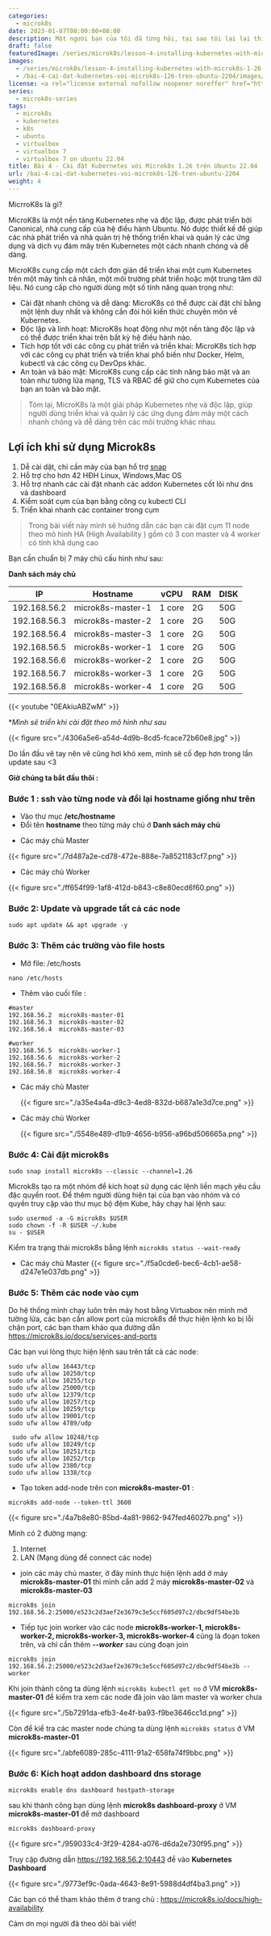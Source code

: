 ```yaml
---
categories:
  - microk8s
date: 2023-01-07T08:00:00+08:00
description: Một người bạn của tôi đã từng hỏi, tại sao tôi lại lại thích microk8s hơn minikube?… Kể từ đó, chúng tôi không bao giờ nói chuyện nữa. Đó là một câu hỏi khó, đặc biệt là đối với một kỹ sư. Câu trả lời không quá rõ ràng, vì nó phải tự trải nghiệm và sở thích cá nhân. Để tôi chỉ cho bạn hiểu vì sao.
draft: false
featuredImage: /series/microk8s/lesson-4-installing-kubernetes-with-microk8s-1-26-on-ubuntu-22-04.webp
images:
  - /series/microk8s/lesson-4-installing-kubernetes-with-microk8s-1-26-on-ubuntu-22-04.webp
  - /bai-4-cai-dat-kubernetes-voi-microk8s-126-tren-ubuntu-2204/images/index.png
license: <a rel="license external nofollow noopener noreffer" href="https://creativecommons.org/licenses/by-nc/4.0/" target="_blank">CC BY-NC 4.0</a>
series:
  - microk8s-series
tags:
  - microk8s
  - kubernetes
  - k8s
  - ubuntu
  - virtualbox
  - virtualbox 7
  - virtualbox 7 on ubuntu 22.04
title: Bài 4 - Cài đặt Kubernetes với Microk8s 1.26 trên Ubuntu 22.04
url: /bai-4-cai-dat-kubernetes-voi-microk8s-126-tren-ubuntu-2204
weight: 4
---
```


MicrroK8s là gì?

MicroK8s là một nền tảng Kubernetes nhẹ và độc lập, được phát triển bởi Canonical, nhà cung cấp của hệ điều hành Ubuntu. Nó được thiết kế để giúp các nhà phát triển và nhà quản trị hệ thống triển khai và quản lý các ứng dụng và dịch vụ đám mây trên Kubernetes một cách nhanh chóng và dễ dàng.

MicroK8s cung cấp một cách đơn giản để triển khai một cụm Kubernetes trên một máy tính cá nhân, một môi trường phát triển hoặc một trung tâm dữ liệu. Nó cung cấp cho người dùng một số tính năng quan trọng như:

- Cài đặt nhanh chóng và dễ dàng: MicroK8s có thể được cài đặt chỉ bằng một lệnh duy nhất và không cần đòi hỏi kiến thức chuyên môn về Kubernetes.
- Độc lập và linh hoạt: MicroK8s hoạt động như một nền tảng độc lập và có thể được triển khai trên bất kỳ hệ điều hành nào.
- Tích hợp tốt với các công cụ phát triển và triển khai: MicroK8s tích hợp với các công cụ phát triển và triển khai phổ biến như Docker, Helm, kubectl và các công cụ DevOps khác.
- An toàn và bảo mật: MicroK8s cung cấp các tính năng bảo mật và an toàn như tường lửa mạng, TLS và RBAC để giữ cho cụm Kubernetes của bạn an toàn và bảo mật.

> Tóm lại, MicroK8s là một giải pháp Kubernetes nhẹ và độc lập, giúp người dùng triển khai và quản lý các ứng dụng đám mây một cách nhanh chóng và dễ dàng trên các môi trường khác nhau.

## **Lợi ích khi sử dụng Microk8s**

1. Dễ cài dặt, chỉ cần máy của bạn hổ trợ [snap](https://snapcraft.io/)
2. Hỗ trợ cho hơn 42 HĐH Linux, Windows,Mac OS
3. Hỗ trợ nhanh các cài đặt nhanh các addon Kubernetes cốt lõi như dns và dashboard
4. Kiểm soát cụm của bạn bằng công cụ kubectl CLI
5. Triển khai nhanh các container trong cụm

> Trong bài viết này mình sẽ hướng dẫn các bạn cài đặt cụm 11 node theo mô hình HA (High Availability ) gồm có 3 con master và 4 worker có tính khả dụng cao

Bạn cần chuẩn bị 7 máy chủ cấu hình như sau:

**Danh sách máy chủ**

| IP           | Hostname          | vCPU   | RAM | DISK |
| ------------ | ----------------- | ------ | --- | ---- |
| 192.168.56.2 | microk8s-master-1 | 1 core | 2G  | 50G  |
| 192.168.56.3 | microk8s-master-2 | 1 core | 2G  | 50G  |
| 192.168.56.4 | microk8s-master-3 | 1 core | 2G  | 50G  |
| 192.168.56.5 | microk8s-worker-1 | 1 core | 2G  | 50G  |
| 192.168.56.6 | microk8s-worker-2 | 1 core | 2G  | 50G  |
| 192.168.56.7 | microk8s-worker-3 | 1 core | 2G  | 50G  |
| 192.168.56.8 | microk8s-worker-4 | 1 core | 2G  | 50G  |

{{< youtube "0EAkiuABZwM" >}}

\*_Mình sẽ triển khi cài đặt theo mô hình như sau_

{{< figure src="./4306a5e6-a54d-4d9b-8cd5-fcace72b60e8.jpg" >}}

Do lần đầu vẽ tay nên vẽ cũng hơi khó xem, mình sẽ cố đẹp hơn trong lần update sau <3

**Giờ chúng ta bắt đầu thôi :**

### Bước 1 : ssh vào từng node và đổi lại hostname giống như trên

- Vào thư mục **/etc/hostname**
- Đổi tên **hostname** theo từng máy chủ ở **Danh sách máy chủ**

* Các máy chủ Master

{{< figure src="./7d487a2e-cd78-472e-888e-7a8521183cf7.png" >}}

- Các máy chủ Worker

{{< figure src="./ff654f99-1af8-412d-b843-c8e80ecd6f60.png" >}}

### Bước 2: Update và upgrade tất cả các node

```
sudo apt update && apt upgrade -y
```

### Bước 3: Thêm các trường vào file hosts

- Mở file: /etc/hosts

```
nano /etc/hosts
```

- Thêm vào cuối file :

```
#master
192.168.56.2  microk8s-master-01
192.168.56.3  microk8s-master-02
192.168.56.4  microk8s-master-03

#worker
192.168.56.5  microk8s-worker-1
192.168.56.6  microk8s-worker-2
192.168.56.7  microk8s-worker-3
192.168.56.8  microk8s-worker-4
```

- Các máy chủ Master

  {{< figure src="./a35e4a4a-d9c3-4ed8-832d-b687a1e3d7ce.png" >}}

- Các máy chủ Worker

  {{< figure src="./5548e489-d1b9-4656-b956-a96bd506665a.png" >}}

### Bước 4: Cài đặt microk8s

```
sudo snap install microk8s --classic --channel=1.26
```

Microk8s tạo ra một nhóm để kích hoạt sử dụng các lệnh liền mạch yêu cầu đặc quyền root. Để thêm người dùng hiện tại của bạn vào nhóm và có quyền truy cập vào thư mục bộ đệm Kube, hãy chạy hai lệnh sau:

```
sudo usermod -a -G microk8s $USER
sudo chown -f -R $USER ~/.kube
su - $USER
```

Kiểm tra trạng thái microk8s bằng lệnh `microk8s status --wait-ready`

- Các máy chủ Master
  {{< figure src="./f5a0cde6-bec6-4cb1-ae58-d247e1e037db.png" >}}

### Bước 5: Thêm các node vào cụm

Do hệ thống mình chạy luôn trên máy host bằng Virtuabox nên mình mở tường lửa, các bạn cần allow port của microk8s để thực hiện lệnh ko bị lỗi chận port, các bạn tham khảo qua đường dẫn https://microk8s.io/docs/services-and-ports

Các bạn vui lòng thực hiện lệnh sau trên tất cả các node:

```
sudo ufw allow 16443/tcp
sudo ufw allow 10250/tcp
sudo ufw allow 10255/tcp
sudo ufw allow 25000/tcp
sudo ufw allow 12379/tcp
sudo ufw allow 10257/tcp
sudo ufw allow 10259/tcp
sudo ufw allow 19001/tcp
sudo ufw allow 4789/udp

 sudo ufw allow 10248/tcp
sudo ufw allow 10249/tcp
sudo ufw allow 10251/tcp
sudo ufw allow 10252/tcp
sudo ufw allow 2380/tcp
sudo ufw allow 1338/tcp
```

- Tạo token add-node trên con **microk8s-master-01** :

```
microk8s add-node --token-ttl 3600
```

{{< figure src="./4a7b8e80-85bd-4a81-9862-947fed46027b.png" >}}

Mình có 2 đường mạng:

1. Internet
2. LAN (Mạng dùng để connect các node)

- join các máy chủ master, ở đây mình thực hiện lệnh add ở máy **microk8s-master-01** thì mình cần add 2 máy **microk8s-master-02** và **microk8s-master-03**

```
microk8s join 192.168.56.2:25000/e523c2d3aef2e3679c3e5ccf605d97c2/dbc9df54be3b
```

- Tiếp tục join worker vào các node **microk8s-worker-1, microk8s-worker-2, microk8s-worker-3, microk8s-worker-4** cũng là đoạn token trên, và chỉ cần thêm **_--worker_** sau cùng đoạn join

```
microk8s join 192.168.56.2:25000/e523c2d3aef2e3679c3e5ccf605d97c2/dbc9df54be3b --worker
```

Khi join thành công ta dùng lệnh `microk8s kubectl get no` ở VM **microk8s-master-01** để kiểm tra xem các node đã join vào làm master và worker chưa

{{< figure src="./5b7291da-efb3-4e4f-ba93-f9be3646cc1d.png" >}}

Còn để kiể tra các master node chúng ta dùng lệnh `microk8s status` ở VM **microk8s-master-01**

{{< figure src="./abfe6089-285c-4111-91a2-658fa74f9bbc.png" >}}

### Bước 6: Kích hoạt addon dashboard dns storage

```
microk8s enable dns dashboard hostpath-storage
```

sau khi thành công bạn dùng lệnh **microk8s dashboard-proxy** ở VM **microk8s-master-01** để mở dashboard

```
microk8s dashboard-proxy
```

{{< figure src="./959033c4-3f29-4284-a076-d6da2e730f95.png" >}}

Truy cập đường dẫn https://192.168.56.2:10443 để vào **Kubernetes Dashboard**

{{< figure src="./9773ef9c-0ada-4643-8e91-5988d4df4ba3.png" >}}

Các bạn có thể tham khảo thêm ở trang chủ : https://microk8s.io/docs/high-availability

Cảm ơn mọi người đã theo dõi bài viết!
